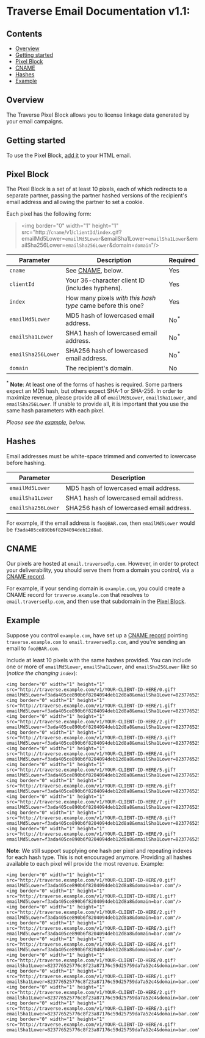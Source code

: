 # Traverse Email Documentation v1.1:

## Contents

  * [Overview](#overview)
  * [Getting started](#getting-started)
  * [Pixel Block](#pixel-block)
  * [CNAME](#cname)
  * [Hashes](#hashes)
  * [Example](#example)

## Overview

The Traverse Pixel Block allows you to license linkage data generated by your email campaigns.

## Getting started

To use the Pixel Block, [add it](#pixel-block) to your HTML email.

## Pixel Block

The Pixel Block is a set of at least 10 pixels, each of which redirects to a separate partner, passing the partner hashed versions of the recipient's email address and allowing the partner to set a cookie.

Each pixel has the following form:

>\<img border="0" width="1" height="1" src="http://`cname`/v1/`clientId`/`index`.gif?emailMd5Lower=`emailMd5Lower`&emailSha1Lower=`emailSha1Lower`&emailSha256Lower=`emailSha256Lower`&domain=`domain`"/\>

| Parameter    | Description | Required |
| ------------ |------------ | -------- |
| `cname` | See [CNAME](#cname), below. | Yes |
| `clientId` | Your 36-character client ID (includes hyphens). | Yes |
| `index` | How many pixels *with this hash type* came before this one? | Yes |
| `emailMd5Lower` | MD5 hash of lowercased email address. | No<sup>*</sup> |
| `emailSha1Lower` | SHA1 hash of lowercased email address. | No<sup>*</sup> |
| `emailSha256Lower` | SHA256 hash of lowercased email address. | No<sup>*</sup> |
| `domain` | The recipient's domain. | No |

<sup>*</sup> __Note__: At least one of the forms of hashes is required. Some partners expect an MD5 hash, but others expect SHA-1 or SHA-256. In order to maximize revenue, please provide all of `emailMd5Lower`, `emailSha1Lower`, and `emailSha256Lower`. If unable to provide all, it is important that you use the same hash parameters with each pixel.

*Please see the [example](#example), below.*

## Hashes

Email addresses must be white-space trimmed and converted to lowercase before hashing.

| Parameter    | Description |
| ------------ |------------ |
| `emailMd5Lower` | MD5 hash of lowercased email address. |
| `emailSha1Lower` | SHA1 hash of lowercased email address. |
| `emailSha256Lower` | SHA256 hash of lowercased email address. |

For example, if the email address is `foo@BAR.com`, then `emailMd5Lower` would be `f3ada405ce890b6f8204094deb12d8a8`.

## CNAME

Our pixels are hosted at `email.traversedlp.com`. However, in order to protect your deliverability, you should serve them from a domain you control, via a [CNAME record](https://en.wikipedia.org/wiki/CNAME_record).

For example, if your sending domain is `example.com`, you could create a CNAME record for `traverse.example.com` that resolves to `email.traversedlp.com`, and then use that subdomain in the [Pixel Block](#pixel-block).

## Example

Suppose you control `example.com`, have set up a [CNAME record](#domain) pointing `traverse.example.com` to `email.traversedlp.com`, and you're sending an email to `foo@BAR.com`.

Include at least 10 pixels with the same hashes provided. You can include one or more of `emailMd5Lower`, `emailSha1Lower`, and `emailSha256Lower` like so (*notice the changing `index`*):

```
<img border="0" width="1" height="1" src="http://traverse.example.com/v1/YOUR-CLIENT-ID-HERE/0.gif?emailMd5Lower=f3ada405ce890b6f8204094deb12d8a8&emailSha1Lower=823776525776c8f23a87176c59d25759da7a52c4&emailSha256Lower=0c7e6a405862e402eb76a70f8a26fc732d07c32931e9fae9ab1582911d2e8a3b&domain=bar.com"/>
<img border="0" width="1" height="1" src="http://traverse.example.com/v1/YOUR-CLIENT-ID-HERE/1.gif?emailMd5Lower=f3ada405ce890b6f8204094deb12d8a8&emailSha1Lower=823776525776c8f23a87176c59d25759da7a52c4&emailSha256Lower=0c7e6a405862e402eb76a70f8a26fc732d07c32931e9fae9ab1582911d2e8a3b&domain=bar.com"/>
<img border="0" width="1" height="1" src="http://traverse.example.com/v1/YOUR-CLIENT-ID-HERE/2.gif?emailMd5Lower=f3ada405ce890b6f8204094deb12d8a8&emailSha1Lower=823776525776c8f23a87176c59d25759da7a52c4&emailSha256Lower=0c7e6a405862e402eb76a70f8a26fc732d07c32931e9fae9ab1582911d2e8a3b&domain=bar.com"/>
<img border="0" width="1" height="1" src="http://traverse.example.com/v1/YOUR-CLIENT-ID-HERE/3.gif?emailMd5Lower=f3ada405ce890b6f8204094deb12d8a8&emailSha1Lower=823776525776c8f23a87176c59d25759da7a52c4&emailSha256Lower=0c7e6a405862e402eb76a70f8a26fc732d07c32931e9fae9ab1582911d2e8a3b&domain=bar.com"/>
<img border="0" width="1" height="1" src="http://traverse.example.com/v1/YOUR-CLIENT-ID-HERE/4.gif?emailMd5Lower=f3ada405ce890b6f8204094deb12d8a8&emailSha1Lower=823776525776c8f23a87176c59d25759da7a52c4&emailSha256Lower=0c7e6a405862e402eb76a70f8a26fc732d07c32931e9fae9ab1582911d2e8a3b&domain=bar.com"/>
<img border="0" width="1" height="1" src="http://traverse.example.com/v1/YOUR-CLIENT-ID-HERE/5.gif?emailMd5Lower=f3ada405ce890b6f8204094deb12d8a8&emailSha1Lower=823776525776c8f23a87176c59d25759da7a52c4&emailSha256Lower=0c7e6a405862e402eb76a70f8a26fc732d07c32931e9fae9ab1582911d2e8a3b&domain=bar.com"/>
<img border="0" width="1" height="1" src="http://traverse.example.com/v1/YOUR-CLIENT-ID-HERE/6.gif?emailMd5Lower=f3ada405ce890b6f8204094deb12d8a8&emailSha1Lower=823776525776c8f23a87176c59d25759da7a52c4&emailSha256Lower=0c7e6a405862e402eb76a70f8a26fc732d07c32931e9fae9ab1582911d2e8a3b&domain=bar.com"/>
<img border="0" width="1" height="1" src="http://traverse.example.com/v1/YOUR-CLIENT-ID-HERE/7.gif?emailMd5Lower=f3ada405ce890b6f8204094deb12d8a8&emailSha1Lower=823776525776c8f23a87176c59d25759da7a52c4&emailSha256Lower=0c7e6a405862e402eb76a70f8a26fc732d07c32931e9fae9ab1582911d2e8a3b&domain=bar.com"/>
<img border="0" width="1" height="1" src="http://traverse.example.com/v1/YOUR-CLIENT-ID-HERE/8.gif?emailMd5Lower=f3ada405ce890b6f8204094deb12d8a8&emailSha1Lower=823776525776c8f23a87176c59d25759da7a52c4&emailSha256Lower=0c7e6a405862e402eb76a70f8a26fc732d07c32931e9fae9ab1582911d2e8a3b&domain=bar.com"/>
<img border="0" width="1" height="1" src="http://traverse.example.com/v1/YOUR-CLIENT-ID-HERE/9.gif?emailMd5Lower=f3ada405ce890b6f8204094deb12d8a8&emailSha1Lower=823776525776c8f23a87176c59d25759da7a52c4&emailSha256Lower=0c7e6a405862e402eb76a70f8a26fc732d07c32931e9fae9ab1582911d2e8a3b&domain=bar.com"/>
```

__Note__: We still support supplying one hash per pixel and repeating indexes for each hash type. This is not encouraged anymore. Providing all hashes available to each pixel will provide the most revenue. Example:
```
<img border="0" width="1" height="1" src="http://traverse.example.com/v1/YOUR-CLIENT-ID-HERE/0.gif?emailMd5Lower=f3ada405ce890b6f8204094deb12d8a8&domain=bar.com"/>
<img border="0" width="1" height="1" src="http://traverse.example.com/v1/YOUR-CLIENT-ID-HERE/1.gif?emailMd5Lower=f3ada405ce890b6f8204094deb12d8a8&domain=bar.com"/>
<img border="0" width="1" height="1" src="http://traverse.example.com/v1/YOUR-CLIENT-ID-HERE/2.gif?emailMd5Lower=f3ada405ce890b6f8204094deb12d8a8&domain=bar.com"/>
<img border="0" width="1" height="1" src="http://traverse.example.com/v1/YOUR-CLIENT-ID-HERE/3.gif?emailMd5Lower=f3ada405ce890b6f8204094deb12d8a8&domain=bar.com"/>
<img border="0" width="1" height="1" src="http://traverse.example.com/v1/YOUR-CLIENT-ID-HERE/4.gif?emailMd5Lower=f3ada405ce890b6f8204094deb12d8a8&domain=bar.com"/>
<img border="0" width="1" height="1" src="http://traverse.example.com/v1/YOUR-CLIENT-ID-HERE/0.gif?emailSha1Lower=823776525776c8f23a87176c59d25759da7a52c4&domain=bar.com"/>
<img border="0" width="1" height="1" src="http://traverse.example.com/v1/YOUR-CLIENT-ID-HERE/1.gif?emailSha1Lower=823776525776c8f23a87176c59d25759da7a52c4&domain=bar.com"/>
<img border="0" width="1" height="1" src="http://traverse.example.com/v1/YOUR-CLIENT-ID-HERE/2.gif?emailSha1Lower=823776525776c8f23a87176c59d25759da7a52c4&domain=bar.com"/>
<img border="0" width="1" height="1" src="http://traverse.example.com/v1/YOUR-CLIENT-ID-HERE/3.gif?emailSha1Lower=823776525776c8f23a87176c59d25759da7a52c4&domain=bar.com"/>
<img border="0" width="1" height="1" src="http://traverse.example.com/v1/YOUR-CLIENT-ID-HERE/4.gif?emailSha1Lower=823776525776c8f23a87176c59d25759da7a52c4&domain=bar.com"/>
```   

